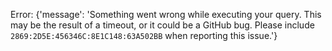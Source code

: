 Error: {'message': 'Something went wrong while executing your query. This may be the result of a timeout, or it could be a GitHub bug. Please include `2869:2D5E:456346C:8E1C148:63A502BB` when reporting this issue.'}
